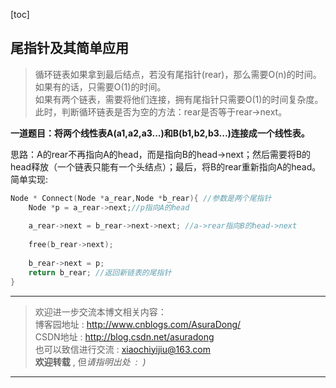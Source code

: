 [toc]

## 尾指针及其简单应用

> 循环链表如果拿到最后结点，若没有尾指针(rear)，那么需要O(n)的时间。如果有的话，只需要O(1)的时间。<br>
如果有两个链表，需要将他们连接，拥有尾指针只需要O(1)的时间复杂度。<br>
此时，判断循环链表是否为空的方法：rear是否等于rear->next。

**一道题目：将两个线性表A(a1,a2,a3...)和B(b1,b2,b3...)连接成一个线性表。**

思路：A的rear不再指向A的head，而是指向B的head->next；然后需要将B的head释放（一个链表只能有一个头结点）；最后，将B的rear重新指向A的head。
<br>
简单实现:
```c
Node * Connect(Node *a_rear,Node *b_rear){ //参数是两个尾指针 
	Node *p = a_rear->next;//p指向A的head
	
	a_rear->next = b_rear->next->next; //a->rear指向B的head->next 
	
	free(b_rear->next);
	
	b_rear->next = p;
	return b_rear; //返回新链表的尾指针 
}
```

***

> 欢迎进一步交流本博文相关内容：<br>
博客园地址 : <http://www.cnblogs.com/AsuraDong/><br>
CSDN地址 : <http://blog.csdn.net/asuradong><br>
也可以致信进行交流 : <xiaochiyijiu@163.com> <br>
**欢迎转载** , 但*请指明出处 &nbsp;:&nbsp;&nbsp;)*

***